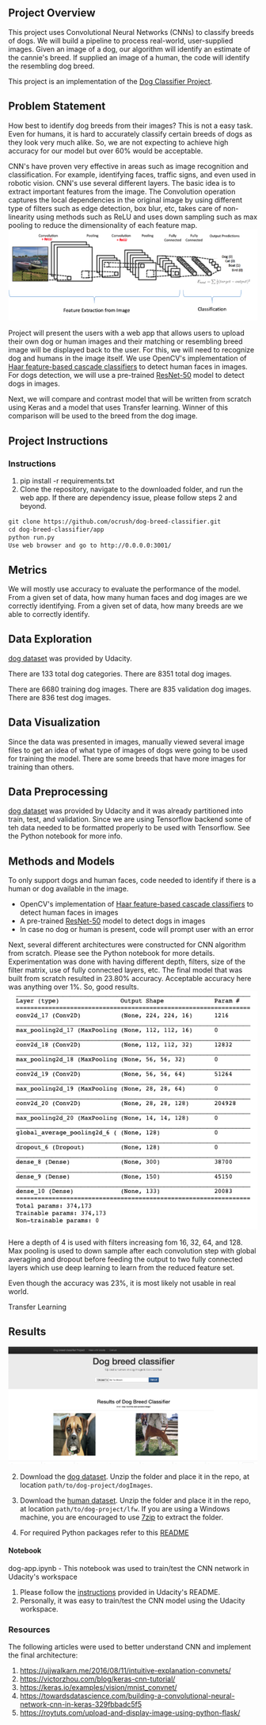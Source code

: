[//]: # (Image References)

[image1]: ./images/sample_dog_output.png "Sample Output"
[image2]: ./images/dog_web_app.png "Web App"
[image3]: ./images/CNN.png "Sample CNN"
[image4]: ./images/model_summary.png "Model Summary"

## Project Overview
This project uses Convolutional Neural Networks (CNNs) to classify breeds of dogs.  We will build a pipeline to process real-world, user-supplied images.  Given an image of a dog, our algorithm will identify an estimate of the cannie's breed.  If supplied an image of a human, the code will identify the resembling dog breed.

This project is an implementation of the  [Dog Classifier Project](https://github.com/udacity/dog-project.git).    

## Problem Statement 

How best to identify dog breeds from their images?  This is not a easy task.  Even for humans, it is hard to accurately classify certain breeds of dogs as they look very much alike.  So, we are not expecting to achieve high accuracy for our model but over 60% would be acceptable.

CNN's have proven very effective in areas such as image recognition and classification.  For example, identifying faces, traffic signs, and even used in robotic vision.  CNN's use several different layers.  The basic idea is to extract important features from the image.  The Convolution operation captures the local dependencies in the original image by using different type of filters such as edge detection, box blur, etc, takes care of non-linearity using methods such as ReLU  and uses down sampling such as max pooling to reduce the dimensionality of each feature map.  
![Sample Output][image3]

Project will present the users with a web app that allows users to upload their own dog or human images and their matching or resembling breed image will be displayed back to the user.  For this, we will need to recognize dog and humans in the image itself.  We use OpenCV's implementation of [Haar feature-based cascade classifiers](http://docs.opencv.org/trunk/d7/d8b/tutorial_py_face_detection.html) to detect human faces in images.  For dogs detection, we will use a pre-trained [ResNet-50](http://ethereon.github.io/netscope/#/gist/db945b393d40bfa26006) model to detect dogs in images.

Next, we will compare and contrast model that will be written from scratch using Keras and a model that uses Transfer learning.  Winner of this comparison will be used to the breed from the dog image. 

## Project Instructions

### Instructions
1. pip install -r requirements.txt
2. Clone the repository, navigate to the downloaded folder, and run the web app.  If there are dependency issue, please follow steps 2 and beyond.
```	
git clone https://github.com/ocrush/dog-breed-classifier.git
cd dog-breed-classifier/app
python run.py
Use web browser and go to http://0.0.0.0:3001/
```
    
## Metrics
We will mostly use accuracy to evaluate the performance of the model.  From a given set of data, how many human faces and dog images are we correctly identifying.  From a given set of data, how many breeds are we able to correctly identify.

## Data Exploration
[dog dataset](https://s3-us-west-1.amazonaws.com/udacity-aind/dog-project/dogImages.zip) was provided by Udacity.

There are 133 total dog categories.
There are 8351 total dog images.

There are 6680 training dog images.
There are 835 validation dog images.
There are 836 test dog images.

## Data Visualization
Since the data was presented in images, manually viewed several image files to get an idea of what type of images of dogs were going to be used for training the model.  There are some breeds that have more images for training than others. 
   
## Data Preprocessing
[dog dataset](https://s3-us-west-1.amazonaws.com/udacity-aind/dog-project/dogImages.zip) was provided by Udacity and it was already partitioned into train, test, and validation.  Since we are using Tensorflow backend some of teh data needed to be formatted properly to be used with Tensorflow.  See the Python notebook for more info. 

## Methods and Models

To only support dogs and human faces, code needed to identify if there is a human or dog available in the image.  

* OpenCV's implementation of [Haar feature-based cascade classifiers](http://docs.opencv.org/trunk/d7/d8b/tutorial_py_face_detection.html) to detect human faces in images
* A pre-trained [ResNet-50](http://ethereon.github.io/netscope/#/gist/db945b393d40bfa26006) model to detect dogs in images
* In case no dog or human is present, code will prompt user with an error

Next, several different architectures were constructed for CNN algorithm from scratch.  Please see the Python notebook for more details.  Experimentation was done with having different depth, filters, size of the filter matrix, use of fully connected layers, etc.  The final model that was built from scratch resulted in 23.80% accuracy.  Acceptable accuracy here was anything over 1%.  So, good results.
![Model Summary][image4]   

Here a depth of 4 is used with filters increasing fom 16, 32, 64, and 128.  Max pooling is used to down sample after each convolution step with global averaging and dropout before feeding the output to two fully connected layers which use deep learning to learn from the reduced feature set.

Even though the accuracy was 23%, it is most likely not usable in real world.

Transfer Learning  
## Results
![Sample Output][image2]




2. Download the [dog dataset](https://s3-us-west-1.amazonaws.com/udacity-aind/dog-project/dogImages.zip).  Unzip the folder and place it in the repo, at location `path/to/dog-project/dogImages`. 

3. Download the [human dataset](https://s3-us-west-1.amazonaws.com/udacity-aind/dog-project/lfw.zip).  Unzip the folder and place it in the repo, at location `path/to/dog-project/lfw`.  If you are using a Windows machine, you are encouraged to use [7zip](http://www.7-zip.org/) to extract the folder. 
4. For required Python packages refer to this [README](https://github.com/udacity/dog-project/blob/master/README.md)

#### Notebook
dog-app.ipynb - This notebook was used to train/test the CNN network in Udacity's workspace
1. Please follow the [instructions](https://github.com/udacity/dog-project/blob/master/README.md) provided in Udacity's README.
2. Personally, it was easy to train/test the CNN model using the Udacity workspace.

### Resources
The following articles were used to better understand CNN and implement the final architecture:

1. https://ujjwalkarn.me/2016/08/11/intuitive-explanation-convnets/
2. https://victorzhou.com/blog/keras-cnn-tutorial/
3. https://keras.io/examples/vision/mnist_convnet/
4. https://towardsdatascience.com/building-a-convolutional-neural-network-cnn-in-keras-329fbbadc5f5
5. https://roytuts.com/upload-and-display-image-using-python-flask/
